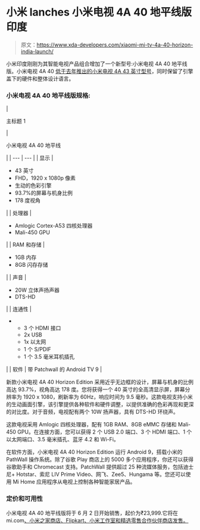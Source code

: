# 小米 lanches 小米电视 4A 40 地平线版印度

> 原文：<https://www.xda-developers.com/xiaomi-mi-tv-4a-40-horizon-india-launch/>

小米印度刚刚为其智能电视产品组合增加了一个新型号:小米电视 4A 40 地平线版。小米电视 4A 40 [低于去年推出的小米电视 4A 43 英寸型号](https://www.xda-developers.com/xiaomi-mi-tv-4a-horizon-edition-launched-india/)，同时保留了引擎盖下的硬件和整体设计语言。

### 小米电视 4A 40 地平线版规格:

| 

主标题 1

 | 

小米电视 4A 40 地平线

 |
| --- | --- |
| 显示 | 

*   43 英寸
*   FHD，1920 x 1080p 像素
*   生动的色彩引擎
*   93.7%的屏幕与机身比例
*   178 度视角

 |
| 处理器 | 

*   Amlogic Cortex-A53 四核处理器
*   Mali-450 GPU

 |
| RAM 和存储 | 

*   1GB 内存
*   8GB 闪存存储

 |
| 声音 | 

*   20W 立体声扬声器
*   DTS-HD

 |
| 连通性 | 

*   *   3 个 HDMI 接口
    *   2x USB
    *   1x 以太网
    *   1 个 S/PDIF
    *   1 个 3.5 毫米耳机插孔

 |
| 软件 | 带 Patchwall 的 Android TV 9 |

新款小米电视 4A 40 Horizon Edition 采用近乎无边框的设计，屏幕与机身的比例高达 93.7%，视角高达 178 度。您将获得一个 40 英寸的全高清显示屏，屏幕分辨率为 1920 x 1080，刷新率为 60Hz，响应时间为 9.5 毫秒。这款电视支持小米的生动画面引擎，该引擎提供各种软件和硬件调整，以提供准确的色彩再现和更深的对比度。对于音频，电视配有两个 10W 扬声器，具有 DTS-HD 环绕声。

这款电视采用 Amlogic 四核处理器，配有 1GB RAM、8GB eMMC 存储和 Mali-450 GPU。在连接方面，您可以获得 2 个 USB 2.0 端口、3 个 HDMI 端口、1 个以太网端口、3.5 毫米插孔、蓝牙 4.2 和 Wi-Fi。

在软件方面，小米电视 4A 40 Horizon Edition 运行 Android 9，搭载小米的 PathWall 操作系统。除了谷歌 Play 商店上的 5000 多个应用程序，你还可以获得谷歌助手和 Chromecast 支持。PatchWall 提供超过 25 种流媒体服务，包括迪士尼+ Hotstar、索尼 LIV Prime Video、网飞、Zee5、Hungama 等。您还可以使用 Mi Home 应用程序从电视上控制各种智能家居产品。

### 定价和可用性

小米电视 4A 40 地平线版将于 6 月 2 日开始销售，起价为₹23,999.它将在 mi.com[、小米之家商店、Flipkart、小米工作室和精选零售合作伙伴商店发售。](https://www.mi.com/in/buy/product/mi-tv-4a-40-horizon)